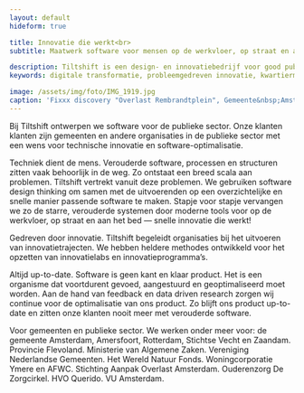 ```yaml
---
layout: default
hideform: true

title: Innovatie die werkt<br>
subtitle: Maatwerk software voor mensen op de werkvloer, op straat en aan het bed.

description: Tiltshift is een design- en innovatiebedrijf voor good public tech. Met behulp van software design thinking ontwerpen we innovatieve publieke digitale diensten, geven we inzicht in processen en maken we handige digitale tools.
keywords: digitale transformatie, probleemgedreven innovatie, kwartiermaker, human centered design, software design thinking, service design, lean startup, lean ux, agile development, xp, scrum, labs, apps, projecten, advies, consultancy, publieke sector, mens centraal, common ground, open source

image: /assets/img/foto/IMG_1919.jpg
caption: 'Fixxx discovery "Overlast Rembrandtplein", Gemeente&nbsp;Amsterdam'
---
```

Bij Tiltshift ontwerpen we software voor de publieke sector. Onze klanten klanten zijn gemeenten en andere organisaties in de publieke sector met een wens voor technische innovatie en software-optimalisatie.

Techniek dient de mens. 
Verouderde software, processen en structuren zitten vaak behoorlijk in de weg. Zo ontstaat een breed scala aan problemen. Tiltshift vertrekt vanuit deze problemen. We gebruiken software design thinking om samen met de uitvoerenden op een overzichtelijke en snelle manier passende software te maken. Stapje voor stapje vervangen we zo de starre, verouderde systemen door moderne tools voor op de werkvloer, op straat en aan het bed — snelle innovatie die werkt!

Gedreven door innovatie. 
Tiltshift begeleidt organisaties bij het uitvoeren van innovatietrajecten. We hebben heldere methodes ontwikkeld voor het opzetten van innovatielabs en innovatieprogramma’s.

Altijd up-to-date. 
Software is geen kant en klaar product. Het is een organisme dat voortdurent gevoed, aangestuurd en geoptimaliseerd moet worden. Aan de hand van feedback en data driven research zorgen wij continue voor de optimalisatie van ons product. Zo blijft ons product up-to- date en zitten onze klanten nooit meer met verouderde software.

Voor gemeenten en publieke sector. 
We werken onder meer voor: de gemeente Amsterdam, Amersfoort, Rotterdam, Stichtse Vecht en Zaandam. Provincie Flevoland. Ministerie van Algemene Zaken. Vereniging Nederlandse Gemeenten. Het Wereld Natuur Fonds. Woningcorporatie Ymere en AFWC. Stichting Aanpak Overlast Amsterdam. Ouderenzorg De Zorgcirkel. HVO Querido. VU Amsterdam. 

<!-- <div class="article-image" style="background-image: url(/assets/img/foto/Schulddossier2.jpg)">
    <div class="slope"></div>
    <div class="slope slope--flip"></div>
</div> !-->


